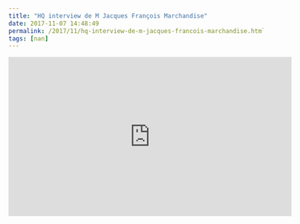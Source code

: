 ```yaml
---
title: "HQ interview de M Jacques François Marchandise"
date: 2017-11-07 14:48:49
permalink: /2017/11/hq-interview-de-m-jacques-francois-marchandise.html
tags: [nan]
---
```


<iframe width="560" height="315" src="https://www.youtube.com/embed/-D2VPsXzGhw" frameborder="0" allowfullscreen></iframe>
